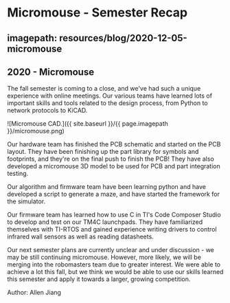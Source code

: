 # Micromouse - Semester Recap
## imagepath: resources/blog/2020-12-05-micromouse
## 2020 - Micromouse

The fall semester is coming to a close, and we've had such a unique experience with online meetings. Our various teams have learned lots of important skills and tools related to the design process, from Python to network protocols to KiCAD.

![Micromouse CAD.]({{ site.baseurl }}/{{ page.imagepath }}/micromouse.png)

Our hardware team has finished the PCB schematic and started on the PCB layout. They have been finishing up the part library for symbols and footprints, and they're on the final push to finish the PCB! They have also developed a micromouse 3D model to be used for PCB and part integration testing.

Our algorithm and firmware team have been learning python and have developed a script to generate a maze, and have started the framework for the simulator.

Our firmware team has learned how to use C in TI's Code Composer Studio to develop and test on our TM4C launchpads. They have familiarized themselves with TI-RTOS and gained experience writing drivers to control infrared wall sensors as well as reading datasheets.

Our next semester plans are currently unclear and under discussion - we may be still continuing micromouse. However, more likely, we will be merging into the robomasters team due to greater interest. We were able to achieve a lot this fall, but we think we would be able to use our skills learned this semester and apply it towards a larger, growing competition.


Author: Allen Jiang

